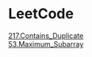# LeetCode

[217.Contains_Duplicate](/problems/217.Contains_Duplicate.md)  
[53.Maximum_Subarray](/problems/53.Maximum_Subarray.md)  
